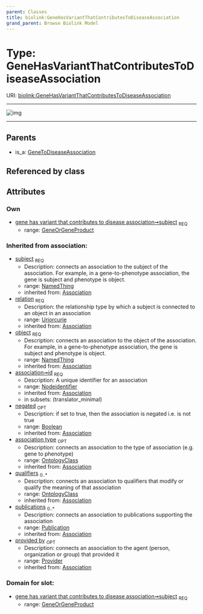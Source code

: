 ```yaml
---
parent: Classes
title: biolink:GeneHasVariantThatContributesToDiseaseAssociation
grand_parent: Browse Biolink Model
---
```


# Type: GeneHasVariantThatContributesToDiseaseAssociation




URI: [biolink:GeneHasVariantThatContributesToDiseaseAssociation](https://w3id.org/biolink/vocab/GeneHasVariantThatContributesToDiseaseAssociation)


---

![img](http://yuml.me/diagram/nofunky;dir:TB/class/\[Provider]<provided%20by(i)%200..1-%20\[GeneHasVariantThatContributesToDiseaseAssociation&#124;relation(i):uriorcurie;id(i):nodeidentifier;negated(i):boolean%20%3F],%20\[Publication]<publications(i)%200..*-%20\[GeneHasVariantThatContributesToDiseaseAssociation],%20\[OntologyClass]<qualifiers(i)%200..*-%20\[GeneHasVariantThatContributesToDiseaseAssociation],%20\[OntologyClass]<association%20type(i)%200..1-%20\[GeneHasVariantThatContributesToDiseaseAssociation],%20\[NamedThing]<object(i)%201..1-%20\[GeneHasVariantThatContributesToDiseaseAssociation],%20\[GeneOrGeneProduct]<subject%201..1-%20\[GeneHasVariantThatContributesToDiseaseAssociation],%20\[GeneToDiseaseAssociation]^-\[GeneHasVariantThatContributesToDiseaseAssociation])

---


## Parents

 *  is_a: [GeneToDiseaseAssociation](GeneToDiseaseAssociation.md)

## Referenced by class


## Attributes


### Own

 * [gene has variant that contributes to disease association➞subject](gene_has_variant_that_contributes_to_disease_association_subject.md)  <sub>REQ</sub>
    * range: [GeneOrGeneProduct](GeneOrGeneProduct.md)

### Inherited from association:

 * [subject](subject.md)  <sub>REQ</sub>
    * Description: connects an association to the subject of the association. For example, in a gene-to-phenotype association, the gene is subject and phenotype is object.
    * range: [NamedThing](NamedThing.md)
    * inherited from: [Association](Association.md)
 * [relation](relation.md)  <sub>REQ</sub>
    * Description: the relationship type by which a subject is connected to an object in an association
    * range: [Uriorcurie](types/Uriorcurie.md)
    * inherited from: [Association](Association.md)
 * [object](object.md)  <sub>REQ</sub>
    * Description: connects an association to the object of the association. For example, in a gene-to-phenotype association, the gene is subject and phenotype is object.
    * range: [NamedThing](NamedThing.md)
    * inherited from: [Association](Association.md)
 * [association➞id](association_id.md)  <sub>REQ</sub>
    * Description: A unique identifier for an association
    * range: [Nodeidentifier](types/Nodeidentifier.md)
    * inherited from: [Association](Association.md)
    * in subsets: (translator_minimal)
 * [negated](negated.md)  <sub>OPT</sub>
    * Description: if set to true, then the association is negated i.e. is not true
    * range: [Boolean](types/Boolean.md)
    * inherited from: [Association](Association.md)
 * [association type](association_type.md)  <sub>OPT</sub>
    * Description: connects an association to the type of association (e.g. gene to phenotype)
    * range: [OntologyClass](OntologyClass.md)
    * inherited from: [Association](Association.md)
 * [qualifiers](qualifiers.md)  <sub>0..*</sub>
    * Description: connects an association to qualifiers that modify or qualify the meaning of that association
    * range: [OntologyClass](OntologyClass.md)
    * inherited from: [Association](Association.md)
 * [publications](publications.md)  <sub>0..*</sub>
    * Description: connects an association to publications supporting the association
    * range: [Publication](Publication.md)
    * inherited from: [Association](Association.md)
 * [provided by](provided_by.md)  <sub>OPT</sub>
    * Description: connects an association to the agent (person, organization or group) that provided it
    * range: [Provider](Provider.md)
    * inherited from: [Association](Association.md)

### Domain for slot:

 * [gene has variant that contributes to disease association➞subject](gene_has_variant_that_contributes_to_disease_association_subject.md)  <sub>REQ</sub>
    * range: [GeneOrGeneProduct](GeneOrGeneProduct.md)

